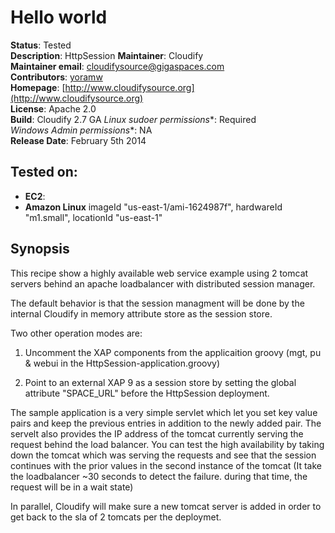 # Hello world 

**Status**: Tested  
**Description**: HttpSession
**Maintainer**:       Cloudify  
**Maintainer email**: cloudifysource@gigaspaces.com  
**Contributors**:    [yoramw](https://github.com/yoramw)  
**Homepage**:   [http://www.cloudifysource.org](http://www.cloudifysource.org)  
**License**:      Apache 2.0   
**Build**: Cloudify 2.7 GA
**Linux* sudoer permissions**:	Required  
**Windows* Admin permissions**:	NA  
**Release Date**: February 5th 2014    


Tested on:
--------

* <strong>EC2</strong>: 
 * <strong>Amazon Linux</strong> imageId "us-east-1/ami-1624987f", hardwareId "m1.small", locationId "us-east-1"  


Synopsis
--------

This recipe show a highly available web service example using 2 tomcat servers behind an apache loadbalancer with distributed session manager.

The default behavior is that the session managment will be done by the internal Cloudify in memory attribute store as the session store.

Two other operation modes are:

1. Uncomment the XAP components from the applicaition groovy (mgt, pu & webui in the HttpSession-application.groovy)

2. Point to an external XAP 9 as a session store by setting the global attribute "SPACE_URL" before the HttpSession deployment.


The sample application is a very simple servlet which let you set key value pairs and keep the previous entries in addition to the newly added pair. The servelt also provides the IP address of the tomcat currently serving the request behind the load balancer.
You can test the high availability by taking down the tomcat which was serving the requests and see that the session continues with the prior values in the second instance of the tomcat (It take the loadbalancer ~30 seconds to detect the failure. during that time, the request will be in a wait state)

In parallel, Cloudify will make sure a new tomcat server is added in order to get back to the sla of 2 tomcats per the deploymet.


